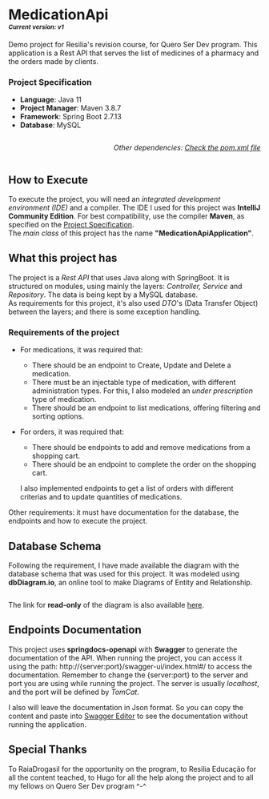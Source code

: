 # MedicationApi <br> <span style="font-size: 12px">*Current version: v1*</span>




Demo project for Resilia's revision course, for Quero Ser Dev program. This application is a Rest API that serves the list of medicines of a pharmacy and the orders made by clients.


### Project Specification
* **Language**: Java 11
* **Project Manager**: Maven 3.8.7
* **Framework**: Spring Boot 2.7.13
* **Database**: MySQL


<div style="display: flex; justify-content: end">
<span>


*Other dependencies: [Check the pom.xml file]()*


</span>
</div>


## How to Execute


To execute the project, you will need an *integrated development environment (IDE)* and a compiler. The IDE I used for this project was **IntelliJ Community Edition**. For best compatibility, use the compiler **Maven**, as specified on the [Project Specification](#project-specification).
<br>
The *main class* of this project has the name **"MedicationApiApplication"**.


## What this project has


The project is a *Rest API* that uses Java along with SpringBoot. It is structured on modules, using mainly the layers: *Controller, Service* and *Repository*. The data is being kept by a MySQL database.
<br>
As requirements for this project, it's also used *DTO*'s (Data Transfer Object) between the layers; and there is some exception handling.


### Requirements of the project


* For medications, it was required that:
    - There should be an endpoint to Create, Update and Delete a medication.
    - There must be an injectable type of medication, with different administration types. For this, I also modeled an *under prescription* type of medication.
    - There should be an endpoint to list medications, offering filtering and sorting options.


* For orders, it was required that:
    - There should be endpoints to add and remove medications from a shopping cart.
    - There should be an endpoint to complete the order on the shopping cart.


    I also implemented endpoints to get a list of orders with different criterias and to update quantities of medications.


Other requirements: it must have documentation for the database, the endpoints and how to execute the project.


## Database Schema


Following the requirement, I have made available the diagram with the database schema that was used for this project. It was modeled using **dbDiagram.io**, an online tool to make Diagrams of Entity and Relationship.


<img src=""></img>


The link for **read-only** of the diagram is also available [here](https://dbdiagram.io/d/63eeb3c0296d97641d8199a6).


## Endpoints Documentation


This project uses **springdocs-openapi** with **Swagger** to generate the documentation of the API. When running the project, you can access it using the path: http://{server:port}/swagger-ui/index.html#/ to access the documentation. Remember to change the {server:port} to the server and port you are using while running the project. The server is usually *localhost*, and the port will be defined by *TomCat*.


I also will leave the documentation in Json format. So you can copy the content and paste into [Swagger Editor](https://editor.swagger.io/) to see the documentation without running the application.


## Special Thanks
To RaiaDrogasil for the opportunity on the program, to Resilia Educação for all the content teached, to Hugo for all the help along the project and to all my fellows on Quero Ser Dev program ^-^


